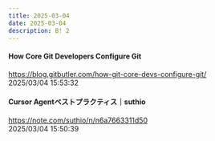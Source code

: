 ```yaml
---
title: 2025-03-04
date: 2025-03-04
description: B! 2
---
```


#### How Core Git Developers Configure Git
https://blog.gitbutler.com/how-git-core-devs-configure-git/<br>
2025/03/04 15:53:32<br>


#### Cursor Agentベストプラクティス｜suthio
https://note.com/suthio/n/n6a7663311d50<br>
2025/03/04 15:50:39<br>


